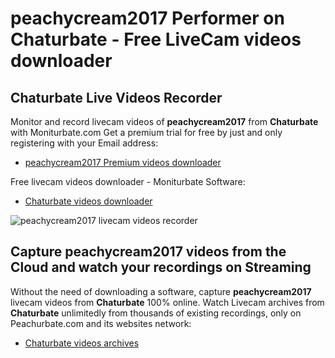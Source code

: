 # peachycream2017 Performer on Chaturbate - Free LiveCam videos downloader

## Chaturbate Live Videos Recorder

Monitor and record livecam videos of **peachycream2017** from **Chaturbate** with Moniturbate.com
Get a premium trial for free by just and only registering with your Email address:
* [peachycream2017 Premium videos downloader](https://moniturbate.com/request-demo-licence-key.html)

Free livecam videos downloader - Moniturbate Software:
* [Chaturbate videos downloader](https://moniturbate.com/moniturbate-download-software.html)

![peachycream2017 livecam videos recorder](https://peachurnet.com/templates/moniturbate-software.png)


## Capture peachycream2017 videos from the Cloud and watch your recordings on Streaming

Without the need of downloading a software, capture **peachycream2017** livecam videos from **Chaturbate** 100% online.
Watch Livecam archives from **Chaturbate** unlimitedly from thousands of existing recordings, only on Peachurbate.com and its websites network:
* [Chaturbate videos archives](https://peachurnet.com/)